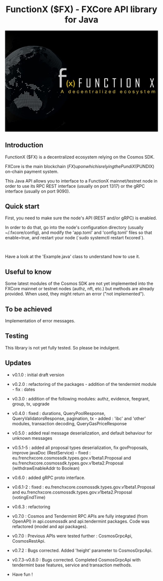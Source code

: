 <!--
parent:
  order: false
-->

<div align="center">
  <h1>FunctionX ($FX) - FXCore API library for Java</h1>
</div>
<p align="center">
  <img src="./resources/logo-functionx-730x482.jpeg" />
</p>

## Introduction

FunctionX ($FX) is a decentralized ecosystem relying on the Cosmos SDK.

FXCore is the main blockchain ($FX) upon which is relying the PundiX ($PUNDIX) on-chain payment system.

This Java API allows you to interface to a FunctionX mainnet/testnet node in order to use its RPC REST interface (usually on port 1317) or the gRPC interface (usually on port 9090).

## Quick start

<p>First, you need to make sure the node's API (REST and/or gRPC) is enabled.</p>
<p>In order to do that, go into the node's configuration directory (usually ~/.fxcore/config), and modify the 'app.toml' and 'config.toml' files so that enable=true, and restart your node (`sudo systemctl restart fxcored`).</p>
<br/>
<p>Have a look at the 'Example.java' class to understand how to use it.</p>

## Useful to know

Some latest modules of the Cosmos SDK are not yet implemented into the FXCore mainnet or testnet nodes (authz, nft, etc.) but methods are already provided.
When used, they might return an error ("not implemented").

## To be achieved

Implementation of error messages.

## Testing

This library is not yet fully tested. So please be indulgent.

## Updates
- v0.1.0 : initial draft version
- v0.2.0 : refactoring of the packages - addition of the tendermint module - fix : dates
- v0.3.0 : addition of the following modules: authz, evidence, feegrant, group, tx, upgrade
- v0.4.0 : fixed : durations, QueryPoolResponse, QueryValidatorsResponse, pagination, tx - added : 'ibc' and 'other' modules, transaction decoding, QueryGasPriceResponse
- v0.5.0 : added real message deserialization, and default behaviour for unknown messages
- v0.5.1-5 : added all proposal types deserialization, fix govProposals, improve javaDoc (RestService) - fixed : eu.frenchxcore.cosmossdk.types.gov.v1beta1.Proposal and eu.frenchxcore.cosmossdk.types.gov.v1beta2.Proposal (withdrawEnableAddr to Boolean)
- v0.6.0 : added gRPC proto interface.
- v0.6.1-2 : fixed : eu.frenchxcore.cosmossdk.types.gov.v1beta1.Proposal and eu.frenchxcore.cosmossdk.types.gov.v1beta2.Proposal (votingEndTime)
- v0.6.3 : refactoring
- v0.7.0 : Cosmos and Tendermint RPC APIs are fully integrated (from OpenAPI) in api.cosmossdk and api.tendermint packages. Code was refactored (model and api packages).
- v0.7.0 : Previous APIs were tested further : CosmosGrpcApi, CosmosRestApi.
- v0.7.2 : Bugs corrected. Added 'height' parameter to CosmosGrpcApi.
- v0.7.3-v0.8.0 : Bugs corrected. Completed CosmosGrpcApi with tendermint base features, service and transaction methods.

- Have fun !
